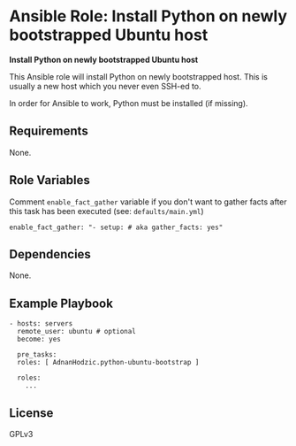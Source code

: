 Ansible Role: Install Python on newly bootstrapped Ubuntu host
=========

**Install Python on newly bootstrapped Ubuntu host**

This Ansible role will install Python on newly bootstrapped host. This is usually
a new host which you never even SSH-ed to.

In order for Ansible to work, Python must be installed (if missing).

Requirements
------------

None.

Role Variables
--------------

Comment `enable_fact_gather` variable if you don't want to gather facts
after this task has been executed (see: `defaults/main.yml`)

```
enable_fact_gather: "- setup: # aka gather_facts: yes"
```

Dependencies
------------

None.

Example Playbook
----------------

```
- hosts: servers
  remote_user: ubuntu # optional
  become: yes

  pre_tasks:
  roles: [ AdnanHodzic.python-ubuntu-bootstrap ]

  roles:
    ...
```

License
-------

GPLv3

